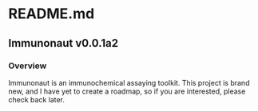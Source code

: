 # README.md

## Immunonaut v0.0.1a2

### Overview

Immunonaut is an immunochemical assaying toolkit. This project is brand new, and I have yet to create a roadmap, so if you are interested, please check back later.